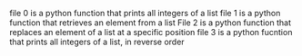 file 0 is a python function that prints all integers of a list
file 1 is a python function that retrieves an element from a list
File 2 is a python function that replaces an element of a list at a specific position
file 3 is a python fucntion that prints all integers of a list, in reverse order
